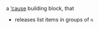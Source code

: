a [’cause](https://github.com/freder/cause) building block, that<br>
- releases list items in groups of `n`
